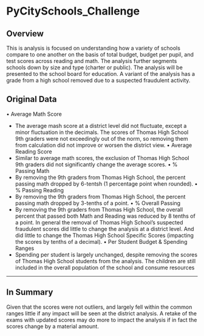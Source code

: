 # PyCitySchools_Challenge

Overview
---
This is analysis is focused on understanding how a variety of schools compare to one another on the basis of total budget, budget per pupil, and test scores across reading and math.  The analysis further segments schools down by size and type (charter or public).  The analysis will be presented to the school board for education.  A variant of the analysis has a grade from a high school removed due to a suspected fraudulent activity. 

Original Data
---
•	Average Math Score
-	The average mash score at a district level did not fluctuate, except a minor fluctuation in the decimals.  The scores of Thomas High School 9th graders were not exceedingly out of the norm, so removing them from calculation did not improve or worsen the district view.
•	Average Reading Score
-	Similar to average math scores, the exclusion of Thomas High School 9th graders did not significantly change the average scores.
•	% Passing Math
-	By removing the 9th graders from Thomas High School, the percent passing math dropped by 6-tentsh (1 percentage point when rounded).
•	% Passing Reading
-	By removing the 9th graders from Thomas High School, the percent passing math dropped by 3-tenths of a point.
•	% Overall Passing
-	By removing the 9th graders from Thomas High School, the overall percent that passed both Math and Reading was reduced by 8 tenths of a point.
In general the removal of Thomas High School’s suspected fraudulent scores did little to change the analysis at a district level.  And did little to change the Thomas High School Specific Scores (impacting the scores by tenths of a decimal).
•	Per Student Budget & Spending Ranges
-	Spending per student is largely unchanged, despite removing the scores of Thomas High School students from the analysis.  The children are still included in the overall population of the school and consume resources
---
In Summary
---
Given that the scores were not outliers, and largely fell within the common ranges little if any impact will be seen at the district analysis.  A retake of the exams with updated scores may do more to impact the analysis if in fact the scores change by a material amount.
